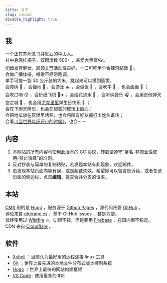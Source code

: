 ```yaml
---
title: 关于
slug: /about
disable_highlight: true
---
```


## 我

一个正在苏州念书并就业的中山人。  
村中身高扛把子，双眼度数 500+ ，甚爱大黑框👓。  
切齿发育健壮，[颞颌关节](https://baike.baidu.com/item/%E9%A2%9E%E9%A2%8C%E5%85%B3%E8%8A%82/8368054?fr=aladdin)活动性良好，一口可吃半个香辣鸡腿堡 🍔 。  
会做广播体操，唱歌不经常跑调。  
单手可提一袋 30 公斤装的大米，跳起来可以摸到篮筐。  
会爬树 🌳 ，会锄地 🎑 ，会游泳 🏊 ，会做饭 🍚 ，会吹牛 🎤 ，也会画画 🎨 ；  
会吹口哨 😙 ，会折纸飞机 🧻✈️ ，会给花浇水 🌼 ，会听纯音乐 🎧 ，会用吉他弹天空之城 🎸 ，也会用[尤克里里](https://baike.baidu.com/item/%E5%B0%A4%E5%85%8B%E9%87%8C%E9%87%8C/805901?fr=aladdin)弹生日快乐 🎂 ；  
会在下雨天睡觉，也会在起雾的玻璃上画心；  
会把地瓜放在灰烬里烤熟，也会将所有好友都打上姓名备注；  
会看[《当世界年纪还小的时候》](https://baike.baidu.com/item/%E5%BD%93%E4%B8%96%E7%95%8C%E5%B9%B4%E7%BA%AA%E8%BF%98%E5%B0%8F%E7%9A%84%E6%97%B6%E5%80%99/7385757?fromtitle=%E3%80%8A%E5%BD%93%E4%B8%96%E7%95%8C%E5%B9%B4%E7%BA%AA%E8%BF%98%E5%B0%8F%E7%9A%84%E6%97%B6%E5%80%99%E3%80%8B&fromid=582765)，也会······  

## 内容

1. 本网站的所有内容均使用[此版本](https://creativecommons.org/licenses/by-nc-nd/4.0/)的 CC 协议，转载请遵守“署名-非商业性使用-禁止演绎”的准则。
2. 反对抄袭与简单的复制粘贴，若发现本站有此现象，欢迎邮件。
3. 若发现本站页面内容有误，或是超链失效，希望你可以留言告诉我，或者在该页面的侧边栏，点击**编辑**，提交合并分支的请求。

## 本站

[CMS](https://baike.baidu.com/item/CMS/315935?fr=aladdin) 用的是 [Hugo](https://gohugo.io/) ，服务源于 [Github Pages](https://pages.github.com/) ，源代码托管 [GitHub](https://github.com/zsdycs/lipk.org) 。  
评论来自 [utteranc.es](https://utteranc.es/) ，基于 GitHub issues ，甚是方便。  
曾经使用过 [Wildfire](https://wildfire.js.org) 🔥，UI很不错，但是要用 [Firebase](https://firebase.google.com) ，在国内很不稳定。  
CDN 来自 [Cloudflare](https://www.cloudflare.com/) 。

## 软件

- [Xshell](https://www.netsarang.com/zh/xshell/) ：目前认为最好用的远程连接 linux 工具
- [Git](https://git-scm.com/) ：世界上最先进的本地文件分布式版本控制系统
- [Hugo](http://gohugo.io) ：世界上最快的网站构建框架
- [VS Code](https://code.visualstudio.com/) : 使用最多的 IDE
